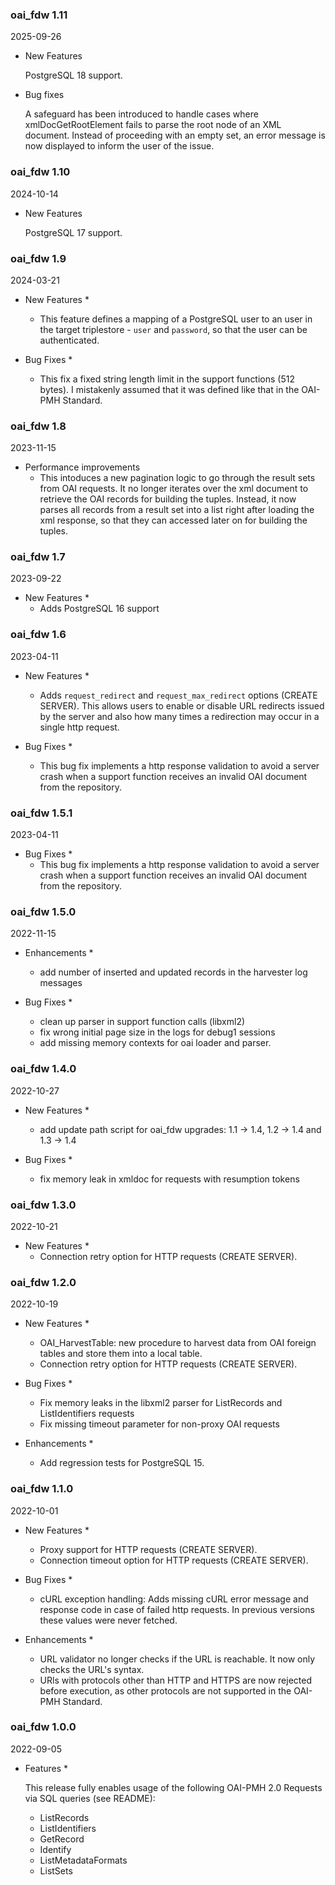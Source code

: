### oai_fdw 1.11
2025-09-26

* New Features

  PostgreSQL 18 support.

* Bug fixes

  A safeguard has been introduced to handle cases where xmlDocGetRootElement fails to parse the root node of an XML document. Instead of proceeding with an empty set, an error message is now displayed to inform the user of the issue.

### oai_fdw 1.10
2024-10-14

 * New Features
   
   PostgreSQL 17 support.

### oai_fdw 1.9
2024-03-21

 * New Features *
   - This feature defines a mapping of a PostgreSQL user to an user in the target 
     triplestore - `user` and `password`, so that the user can be authenticated.

 * Bug Fixes *
   - This fix a fixed string length limit in the support functions (512 bytes). I
     mistakenly assumed that it was defined like that in the OAI-PMH Standard.

### oai_fdw 1.8
2023-11-15

 * Performance improvements
   -  This intoduces a new pagination logic to go through the result
      sets from OAI requests. It no longer iterates over the xml document
      to retrieve the OAI records for building the tuples. Instead, it
      now parses all records from a result set into a list right after
      loading the xml response, so that they can accessed later on for
      building the tuples.

### oai_fdw 1.7
2023-09-22

 * New Features *
   -  Adds PostgreSQL 16 support

### oai_fdw 1.6
2023-04-11

 * New Features *
   -  Adds `request_redirect` and `request_max_redirect` options (CREATE SERVER).
      This allows users to enable or disable URL redirects issued by the server
      and also how many times a redirection may occur in a single http request.

 * Bug Fixes *
   - This bug fix implements a http response validation to avoid a server crash
     when a support function receives an invalid OAI document from the repository.

### oai_fdw 1.5.1
2023-04-11

 * Bug Fixes *
   - This bug fix implements a http response validation to avoid a server crash
     when a support function receives an invalid OAI document from the repository.

### oai_fdw 1.5.0
2022-11-15

 * Enhancements *
   - add number of inserted and updated records in the harvester log messages
    
 * Bug Fixes *
   - clean up parser in support function calls (libxml2)
   - fix wrong initial page size in the logs for debug1 sessions
   - add missing memory contexts for oai loader and parser.


### oai_fdw 1.4.0
2022-10-27
 
 * New Features *
   - add update path script for oai_fdw upgrades: 1.1 -> 1.4, 1.2 -> 1.4
     and 1.3 -> 1.4 
    
 * Bug Fixes *
   - fix memory leak in xmldoc for requests with resumption tokens

### oai_fdw 1.3.0
2022-10-21

 * New Features *
   - Connection retry option for HTTP requests (CREATE SERVER).
   
### oai_fdw 1.2.0
2022-10-19

 * New Features *
   - OAI_HarvestTable: new procedure to harvest data from OAI foreign tables and store them into a 
     local table.
   - Connection retry option for HTTP requests (CREATE SERVER).

 * Bug Fixes *
   - Fix memory leaks in the libxml2 parser for ListRecords and ListIdentifiers requests 
   - Fix missing timeout parameter for non-proxy OAI requests
   
* Enhancements *
   - Add regression tests for PostgreSQL 15.

### oai_fdw 1.1.0
2022-10-01

 * New Features *
   - Proxy support for HTTP requests (CREATE SERVER).
   - Connection timeout option for HTTP requests (CREATE SERVER).
     
 * Bug Fixes *
   - cURL exception handling: Adds missing cURL error message and response code in case of failed http 
    requests. In previous versions these values were never fetched.
 
 * Enhancements *
   - URL validator no longer checks if the URL is reachable. It now only checks the URL's syntax.
   - URls with protocols other than HTTP and HTTPS are now rejected before execution, as other
     protocols are not supported in the OAI-PMH Standard.

### oai_fdw 1.0.0
2022-09-05

 * Features *

   This release fully enables usage of the following OAI-PMH 2.0 Requests via SQL queries (see README):

    - ListRecords
    - ListIdentifiers
    - GetRecord
    - Identify
    - ListMetadataFormats
    - ListSets